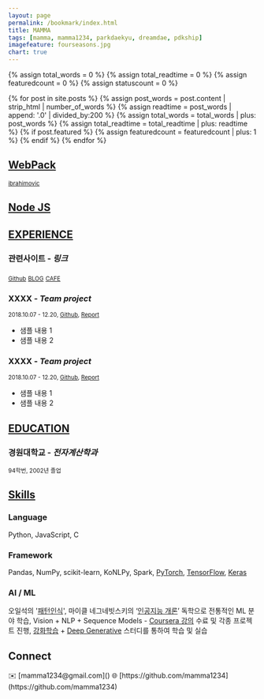 ```yaml
---
layout: page
permalink: /bookmark/index.html
title: MAMMA
tags: [mamma, mamma1234, parkdaekyu, dreamdae, pdkship]
imagefeature: fourseasons.jpg
chart: true
---
```


{% assign total_words = 0 %}
{% assign total_readtime = 0 %}
{% assign featuredcount = 0 %}
{% assign statuscount = 0 %}

{% for post in site.posts %}
    {% assign post_words = post.content | strip_html | number_of_words %}
    {% assign readtime = post_words | append: '.0' | divided_by:200 %}
    {% assign total_words = total_words | plus: post_words %}
    {% assign total_readtime = total_readtime | plus: readtime %}
    {% if post.featured %}
    {% assign featuredcount = featuredcount | plus: 1 %}
    {% endif %}
{% endfor %}

<!--
This is my personal blog. It currently has {{ site.posts | size }} posts in {{ site.categories | size }} categories which combinedly have {{ total_words }} words, which will take an average reader ({{ site.wpm }} WPM) approximately <span class="time">{{ total_readtime }}</span> minutes to read. {% if featuredcount != 0 %}There are <a href="{{ site.url }}/featured">{{ featuredcount }} featured posts</a>, you should definitely check those out.{% endif %} The most recent post is {% for post in site.posts limit:1 %}{% if post.description %}<a href="{{ site.url }}{{ post.url }}" title="{{ post.description }}">"{{ post.title }}"</a>{% else %}<a href="{{ site.url }}{{ post.url }}" title="{{ post.description }}" title="Read more about {{ post.title }}">"{{ post.title }}"</a>{% endif %}{% endfor %} which was published on {% for post in site.posts limit:1 %}{% assign modifiedtime = post.modified | date: "%Y%m%d" %}{% assign posttime = post.date | date: "%Y%m%d" %}<time datetime="{{ post.date | date_to_xmlschema }}" class="post-time">{{ post.date | date: "%d %b %Y" }}</time>{% if post.modified %}{% if modifiedtime != posttime %} and last modified on <time datetime="{{ post.modified | date: "%Y-%m-%d" }}" itemprop="dateModified">{{ post.modified | date: "%d %b %Y" }}</time>{% endif %}{% endif %}{% endfor %}. The last commit was on {{ site.time | date: "%A, %d %b %Y" }} at {{ site.time | date: "%I:%M %p" }} [UTC](http://en.wikipedia.org/wiki/Coordinated_Universal_Time "Temps Universel Coordonné").
-->


## [WebPack](https://webpack.js.org/)
<sub>[ibrahimovic](https://ibrahimovic.tistory.com/48)</sub>

## [Node JS](https://nodejs.org/ko/)


## [EXPERIENCE]()
### 관련사이트  - *링크*
<sub>[Github](https://github.com/mamma1234)</sub>
<sub>[BLOG](http://mamma1234.egloos.com/)</sub>
<sub>[CAFE](https://cafe.naver.com/mamma1234)</sub>

### XXXX - *Team project*
<sub>2018.10.07 - 12.20, [Github](https://github.com/mamma1234), [Report](https://bit.ly/mamma1234)</sub>
- 샘플 내용 1
- 샘플 내용 2

### XXXX - *Team project*
<sub>2018.10.07 - 12.20, [Github](https://github.com/mamma1234), [Report](https://bit.ly/mamma1234)</sub>
- 샘플 내용 1
- 샘플 내용 2


## [EDUCATION]()
### 경원대학교 - *전자계산학과*
<sub>94학번, 2002년 졸업</sub>  

## [Skills]()

### Language
Python, JavaScript, C

### Framework
Pandas, NumPy, scikit-learn, KoNLPy, Spark, [PyTorch](https://github.com/mamma1234/PyTorch), [TensorFlow](https://github.com/mamma1234/TensorFlow), [Keras](https://github.com/mamma1234/Keras-Applications)

### AI / ML
오일석의 '[패턴인식](http://www.yes24.com/24/goods/3315437?scode=032&OzSrank=1)', 마이클 네그네빗스키의 ‘[인공지능 개론](http://www.yes24.com/24/Goods/9386454?Acode=101)’ 독학으로 전통적인 ML 분야 학습, Vision + NLP + Sequence Models - [Coursera 강의](https://www.coursera.org/learn/nlp-sequence-models) 수료 및 각종 프로젝트 진행, [강화학습](https://event-us.kr/modu/event/2016) + [Deep Generative](https://event-us.kr/modu/event/4648) 스터디를 통하여 학습 및 실습


<h2>Connect</h2>
✉️ [mamma1234@gmail.com]()  
🌐 [https://github.com/mamma1234](https://github.com/mamma1234)
